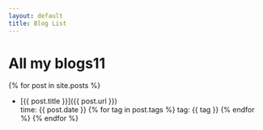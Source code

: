 ```yaml
---
layout: default
title: Blog List
---
```

# All my blogs11  

{% for post in site.posts %}
 - [{{ post.title }}]({{ post.url }})  
 time: {{ post.date }}
 {% for tag in post.tags %}
 tag: {{ tag }}
 {% endfor %}
{% endfor %}
